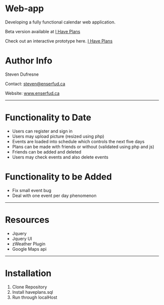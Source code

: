 Web-app
=======

Developing a fully functional calendar web application.

Beta version available at [I Have Plans](http://ihaveplans.phpfog.com)

Check out an interactive prototype here. [I Have Plans](http://invis.io/WX4ADGS2)

Author Info
===========
Steven Dufresne

Contact: steven@enserfud.ca

Website: www.enserfud.ca

* * *

Functionality to Date
=====================
- Users can register and sign in
- Users may upload picture (resized using php)
- Events are loaded into schedule which controls the next five days
- Plans can be made with friends or without (validated using php and js)
- Friends can be added and deleted
- Users may check events and also delete events


Functionality to be Added
========================

- Fix small event bug
- Deal with one event per day phenomenon

* * *

Resources
========================
- Jquery
- Jquery UI
- zWeather Plugin
- Google Maps api

* * *

Installation
==================

1. Clone Repository
2. Install haveplans.sql
3. Run through localHost